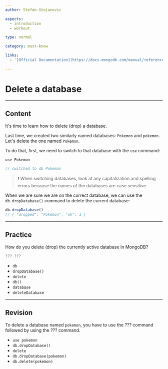 ```yaml
---
author: Stefan-Stojanovic

aspects:
  - introduction
  - workout

type: normal

category: must-know

links:
  - '[Official Documentation](https://docs.mongodb.com/manual/reference/method/db.dropDatabase/){documentation}'

---
```


# Delete a database

---
## Content

It's time to learn how to delete (drop) a database.

Last time, we created two similarly named databases: `Pokemon` and `pokemon`. Let's delete the one named `Pokemon`. 

To do that, first, we need to switch to that database with the `use` command:

```javascript
use Pokemon

// switched to db Pokemon
```

> ❗ When switching databases, look at any capitalization and spelling errors because the names of the databases are case sensitive.

When we are sure we are on the correct database, we can use the `db.dropDatabase()` command to delete the current database:

```javascript
db.dropDatabase()
// { "dropped": "Pokemon", "ok": 1 }
```

---
## Practice

How do you delete (drop) the currently active database in MongoDB?

```javascript
???.???
```

* `db`
* `dropDatabase()`
* `delete`
* `db()`
* `database`
* `deleteDatabase`

---
## Revision

To delete a database named `pokemon`, you have to use the ??? command followed by using the ??? command.

* `use pokemon`
* `db.dropDatabase()`
* `delete`
* `db.dropDatabase(pokemon)`
* `db.delete(pokemon)`
 
 
